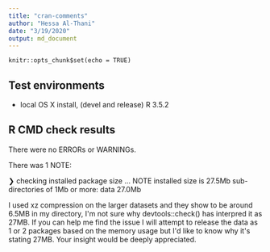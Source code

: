 ```yaml
---
title: "cran-comments"
author: "Hessa Al-Thani"
date: "3/19/2020"
output: md_document
---
```


```{r setup, include=FALSE}
knitr::opts_chunk$set(echo = TRUE)
```

## Test environments
* local OS X install, (devel and release) R 3.5.2

## R CMD check results
There were no ERRORs or WARNINGs. 

There was 1 NOTE:
  
  ❯ checking installed package size ... NOTE
installed size is 27.5Mb
sub-directories of 1Mb or more:
  data  27.0Mb

I used xz compression on the larger datasets and 
they show to be around 6.5MB in my directory, I'm not sure
why devtools::check() has interpred it as 27MB. If you can help
me find the issue I will attempt to release the data as 1 or 2 packages 
based on the memory usage but I'd like to know why it's stating 27MB. 
Your insight would be deeply appreciated.


